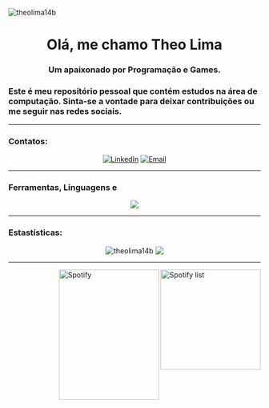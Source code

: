 <p align="left"> <img src="https://komarev.com/ghpvc/?username=theolima14b&label=Profile%20views&color=0e75b6&style=flat" alt="theolima14b" /> </p>

<h1 align="center">Olá, me chamo Theo Lima</h1>
<h3 align="center">Um apaixonado por Programação e Games.</h3>
<h3 align="Left">Este é meu repositório pessoal que contém estudos na área de computação. Sinta-se a vontade para deixar contribuições ou me seguir nas redes sociais.</h3>

-----

<h3 align="left">Contatos:</h3>
<p align="center">
<a href="https://www.linkedin.com/in/theobplima/" target="_blank"><img alt="LinkedIn" src="https://img.shields.io/badge/LinkedIn-@theobplima-blue?style=flat&logo=linkedin"></a>
<a href="mailto:theo.suporte@hotmail.com"><img alt="Email" src="https://img.shields.io/badge/Email-theo.suporte@hotmail.com-blue?style=flat&logo=hotmail"></a>
</p>

-----

<h3 align="left">Ferramentas, Linguagens e </h3>
<p align="center">
  <a href="https://skillicons.dev">
    <img src="https://skillicons.dev/icons?i=git,html,css,docker,express,js,jest,mongodb,mysql,nodejs,py,react,ts,vscode" />    
  </a>  
</p>

-----

<h3 align="left"> Estastísticas:</h3>
<p align="center">
  <img align="center" src="https://github-readme-stats.vercel.app/api?username=theolima14b&theme=monokai&show_icons=true&locale=pt-br" alt="theolima14b" />
  <img align="center" src="https://github-readme-streak-stats.herokuapp.com/?user=theolima14b&theme=monokai&locale=pt-br"/>
</p>

-----

<div>
<img align="right" alt="Spotify list" width="200px" src="https://spotify-recently-played-readme.vercel.app/api?user=22kjkrlxrfhibyw77szqqw5zi&count=8"/>
<img align="right" alt="Spotify" width="200px" height="260px" src="https://spotify-github-profile.vercel.app/api/view?uid=22kjkrlxrfhibyw77szqqw5zi&cover_image=true&theme=default"/>
</div>

